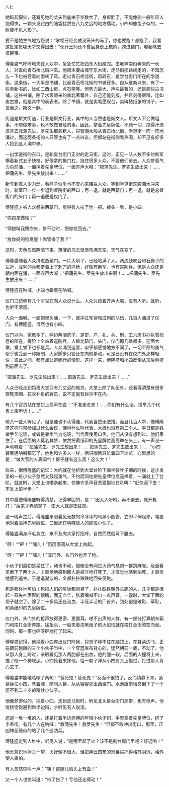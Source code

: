     八七 

   她踮起脚尖，还看见她的丈夫到底由于岁数大了，身躯胖了，不能像别一般年轻人跑得快，一颗头发花白的脑袋犹然在八九丈远的地方蠕动。小四却像兔子似的，一射便不见人影了。

   要不是她生气地抱怨说：“掌柜已经变成没笼头的马了，你也要跑！都跑了，我看这批定货哪天才交得出去！”伙计王师还不曾回身走上檐阶，跨进铺门，嘟起嘴去摸碗筷。

   傅隆盛气呼呼地夹在人众中，急急忙忙把西东大街跑完。由暑袜南街奔来的一伙人，对直向青石桥北街冲去。他原本要由城守东大街、走马街那路线走的，不知怎么一下也被卷着向南转了弯。走过青石桥北街，再转东，是学台衙门所在的学道街。这条街，一大半是书铺，比起青石桥北街的书铺还多。自从维新以来，有了一些卖新书的，比如二酉山房、点石斋等。但势力最大、声名最著的，还是那些古书铺。这些书铺，除了水客贩来的南北著籍外，自己还能刻版，并且刻得很精，比如志古堂，就是其中的表表者。除了书铺，就是卖笔墨砚台，卖碑帖纸张的铺子，一言蔽之，斯文一脉。

   街道是斯文街道，行业是斯文行业，其中的人当然也是斯文人。斯文人不会做粗事，不屑做笨事，也不敢做冒险的事。因此，拿着先皇牌位、不顾一切、跑得汗流浃背去救蒲先生、罗先生那些粗人，只管潮水般从青石桥北街、学道街一阵一阵地涌过，而这两条街的人只管也有了一点兴奋，但都站在街侧看热闹，却不见有好多人投到这人潮中来。

   一出学道街的东口，是和臬台衙门正对的走马街。这时，正见一队人数不多的新军横着新式五子快枪，好像拿的抵门杠，挡住很多人众，不要他们前去。人众拼着气力向前涌，一面挥着先皇牌位，一面齐声大喊：“把蒲先生、罗先生放出来！……把蒲先生、罗先生放出来！……”

   新军到底人少力弱，看样子似乎也不安心来阻拦人众，等到学道街这股潮水冲来时，新军已一步一步退到督院街的西口；再一退，就是西辕门；再一退，就是总督衙门的头门；再一退便是仪门了。

   傅隆盛才被人众卷进西辕门，觉得有人拉了他一把。掉头一看，是小四。

   “你跑来做啥？”

   “师娘叫我跟你来，挤不动时，把你拉回去。”

   “放你妈的狗臭屁！你管得了我？”

   这时，天色忽然阴暗下来，薄薄的乌云渐渐布满天空，天气在变了。

   傅隆盛随着人众挤进西辕门。一片大坝子，已经站满了人。两边鼓吹台和石狮子的左近，成列的兵都挺着上了刺刀的洋枪，好像有新军，也有巡防兵。但是人众还是朝内面在涌，一面齐声大喊：“把蒲先生、罗先生放出来啊！……把蒲先生、罗先生放出来！……”

   傅隆盛在呐喊，小四也跟着在呐喊。

   仪门口仿佛有几个军官在向人众说什么。人众只顾着齐声大喊，没有人听。就听，也听不清楚。

   人众一面喊，一面朝里头涌，一下，就冲过军官和成列的队伍，几百人涌进了仪门。有傅隆盛，当然也有小四。

   仪门以内，宽敞多了。两边两溜房子，是吏、户、礼、兵、刑、工六房书办执管档卷的所在，檐阶上全站着巡防兵，人数比辕门、头门、仪门那几处都多。迎面大堂，堂上堂下也都是兵。人众涌到这里，似乎都感觉地方不同了，一切不顾的勇气似乎也受到一种限制，大家脚步只管还在向前移动，可是已没有在仪门外那样轻快；彼此之间，都有点让道而行的情形。这样一来，傅隆盛和小四反倒从顶后列挤到前面去了。

   “把蒲先生、罗先生放出来！……把蒲先生、罗先生放出来！……”

   人众已经走到距离大堂只有几丈远的地方。大堂上除了队伍外，还看得清楚有很多穿靴顶帽、花衣补褂的官员，说不定就有赵尔丰在内。

   有几个官员站在堂口上高声在说：“不准走进来！……你们有什么话，推举几个代表上来申诉！……”

   前头一些人听见了。但是谁也不认得谁，代表当然无法推。而且几百人中，像傅隆盛这样时常参加过什么会议，懂得什么叫代表，大概也没有第二个人。平日都是靠做手艺吃饭，或者是靠卖气力吃饭，当代表使用口舌，他们从没有想到过。他们呆住了。在后面的人莫名其妙，依然把黄纸印的先皇牌位高高举在头上，有一声没一声地喊着：“把蒲先生、罗先生放出来！……把蒲先生、罗先生放出来！……”小四甚至连呐喊都忘了，他也和许多人一样，两只眼睛只忙着四下浏览，心里想的是：“做大官的人真阔气！房子就有这么高！这么大！”

   后来，据傅隆盛的记忆：大约就在他挤到大堂台阶下面半袋叶子烟的时候，适才发呆的一班小伙子忽然又鼓起勇气，不约而同地把先皇牌位高高捧着，一涌就上了台阶。就这时，大堂上也嘈杂起来，仿佛许多声音恶狠狠地在吼叫：“赶快滚下去！不准上前半步！”

   其中最使傅隆盛听得清楚，记得牢固的，是：“田大人吩咐，再不退去，就开枪打！”后来才弄清楚了，田大人就是田征葵。

   这一吼声之后，傅隆盛亲眼看见无数的冷冰冰的乌黑小圆管，立即平伸起来，笔直地对着高捧先皇牌位、口里还在呐喊放人的那班小伙子。

   傅隆盛满身汗毛森立，来不及向大家打招呼，自然而然就弯下腰去。

   “砰！”“砰！”“嗤儿！”历历落落从大堂上响起。

   “砰！”“砰！”“嗤儿！”宜门外、头门外也开了枪。

   小伙子们最初是呆住了，动也不动，很像没有闻过火药气息的一群跳麻雀。及至看见倒下了两个人，才直觉地感到那人是被洋枪打死了，才直觉地感到怕死，才直觉地感到逃生。于是退潮似的，全都扑扑跌跌地回头便跑。

   死是那样地可怕！死把人们的喉咙都扼紧了，扑扑跌跌朝外头跑的人，几乎都是撑起一双失神落智的眼睛，面无血华，张着嘴喊不出一点声音。一霎时，大堂下面的坝子就空了。除了二十多具还在流血、半死半活的尸首外，到处都是破鞋、草鞋，和黄纸印的先皇牌位。

   仪门外、头门外的枪声放得更密、更震耳。噤不出声的人群，有一部分打算朝东辕门和南打金街奔跑。猛抬头，一股夹着浓黑烟子的火焰恰就在南打金街腾空而起。同时，那一带也砰呀砰地打了起来。

   傅隆盛记得，他挽着小四奔出仪门时候，只觉子弹不住在脑顶上，在耳朵边飞。正在跟前跑跳的三个小伙子当中，一个穿蓝麻布背心的，猛然朝前一栽，不动了。他从那人身上跨过，亲眼看见那人两肋都在出血，他的腿一软。后面的人撞将上来，撞了他一个狗吃屎。小四抢着来搀他，恰一颗子弹从小四肩头上擦过，打进那人背心去了。

   傅隆盛本能地咕哝了两句：“替死鬼！替死鬼！”反而不很怕了，反而镇静下来，紧紧挽住小四，弯着腰，随同人群，从从容容涌出西辕门。水池跟前恰又倒下了一个还不到二十岁的精壮小伙子。

   他像梦游似的，挽着小四，走到走马街时，听见北头臬台衙门那带，也有枪声。他恍恍惚惚避到新半边街，才听见有人说话。

   还是一堆一堆的人，还是打着半边赤膊的年轻小伙子们，手里拿着先皇牌位，挤了半条街。有几个人在呐喊：“救蒲先生！救罗先生！”但都不敢冲出街口，那里，正凶神恶煞似的站了几个巡防兵。

   傅隆盛走到人堆中，听见人说：“是哪里起了火？该不是制台衙门里吧？好近哟！”

   他无意识地掉头一望，火好像不很大，但把黑云四布的天幕烘托得格外阴沉，格外使人害怕。

   有人忽然惊叫一声：“咦！这娃儿肩头上有血！”

   又一个人也惊叫道：“带了伤了！亏他还走得动！”

